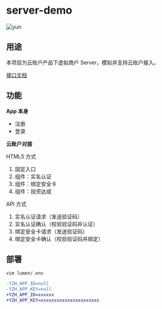 # server-demo

![yun](https://www.yunzhanghu.com/img/logo.png)

## 用途

本项目为云账户产品下虚拟商户 Server，模拟并支持云账户接入。

[接口文档](yunzhanghu.com)

## 功能

**App 本身**

* 注册
* 登录

**云账户对接**

HTML5 方式

1. 固定入口
2. 组件：实名认证
3. 组件：绑定安全卡
4. 组件：投资达成

API 方式

1. 实名认证请求（发送验证码）
1. 实名认证确认（校验验证码并认证）
1. 绑定安全卡请求（发送验证码）
1. 绑定安全卡确认（校验验证码并绑定）

## 部署

`vim lumen/.env`

```diff
-YZH_APP_ID=null
-YZH_APP_KEY=null
+YZH_APP_ID=xxxxxx
+YZH_APP_KEY=xxxxxxxxxxxxxxxxxxxxxx
```
